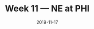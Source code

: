 ---
layout: game
title: Week 11 — NE at PHI
season: 2019
game_id: 2019_11_NE_PHI
week: 11
date: 2019-11-17
home_team: PHI
away_team: NE
final_home: 10
final_away: 17
pbp_url: /assets/data/pbp/2019/2019_11_NE_PHI.csv.gz
---